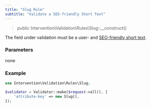 ```yaml
---
title: "Slug Rule"
subtitle: "Validate a SEO-friendly Short Text"
---
```


> public Intervention\Validation\Rules\Slug::__construct()

The field under validation must be a user- and [SEO-friendly short text](https://en.wikipedia.org/wiki/Clean_URL#Slug).

### Parameters

none

### Example

```php
use Intervention\Validation\Rules\Slug;

$validator = Validator::make($request->all(), [
    'attribute-key' => new Slug(),
]);
```
